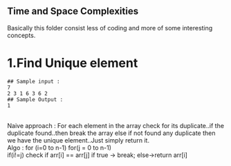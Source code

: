 ## Time and Space Complexities
 Basically this folder consist less of coding and more of some interesting concepts. 

# 1.Find Unique element
```
## Sample input : 
7
2 3 1 6 3 6 2
## Sample Output :
1
```
<br>
Naive approach : For each element in the array check for its duplicate..if the duplicate found..then break the array else if not found any duplicate then we have the unique element..Just simply return it.
<br>Algo : for (i=0 to n-1)              for(j = 0 to n-1)<br>if(i!=j) check if arr[i] == arr[j] if true -> break; else->return arr[i]
